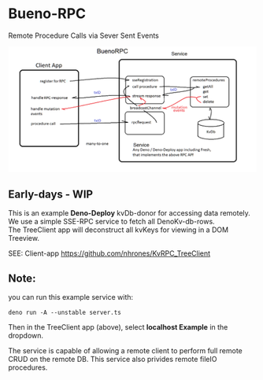 # Bueno-RPC
Remote Procedure Calls via Sever Sent Events   

![Alt text](overview.bmp)
## Early-days - WIP

This is an example **Deno-Deploy** kvDb-donor for accessing data remotely.   
We use a simple SSE-RPC service to fetch all DenoKv-db-rows.    
The TreeClient app will deconstruct all kvKeys for viewing in a DOM Treeview.  

SEE: Client-app https://github.com/nhrones/KvRPC_TreeClient

## Note: 
you can run this example service with:    
```
deno run -A --unstable server.ts    
```
Then in the TreeClient app (above), select **localhost Example** in the dropdown.    
    
The service is capable of allowing a remote client to perform full remote CRUD on the remote DB. 
This service also privides remote fileIO procedures.  
